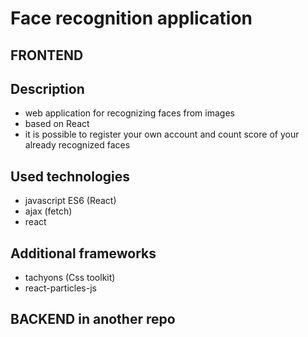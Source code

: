 # Face recognition application 
## FRONTEND


## Description
- web application for recognizing faces from images
- based on React
- it is possible to register your own account and count score of your already recognized faces

## Used technologies
- javascript ES6 (React)
- ajax (fetch)
- react

## Additional frameworks
- tachyons (Css toolkit)
- react-particles-js

## BACKEND in another repo

